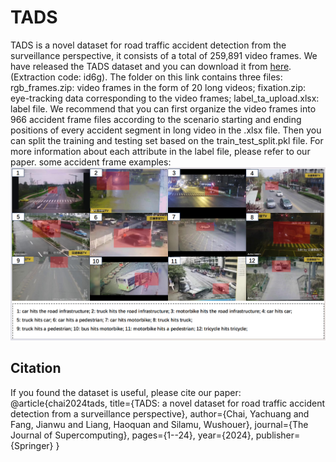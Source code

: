 # TADS
TADS is a novel dataset for road traffic accident detection from the surveillance perspective, it consists of a total of 259,891 video frames.
We have released the TADS dataset and you can download it from [here](https://pan.baidu.com/s/1rHJZeWSScDArCAW_bCPSMA?pwd=id6g). (Extraction code: id6g).
The folder on this link contains three files: 
rgb_frames.zip: video frames in the form of 20 long videos; 
fixation.zip: eye-tracking data corresponding to the video frames;
label_ta_upload.xlsx: label file.
We recommend that you can first organize the video frames into 966 accident frame files according to the scenario starting and ending positions of every accident segment in long video in the .xlsx file. Then you can split the training and testing set based on the train_test_split.pkl file. For more information about each attribute in the label file, please refer to our paper.
some accident frame examples:
![Image example](https://github.com/cyc-gh/TADS/blob/main/img-folder/snapshots_accidents.PNG)
## Citation
If you found the dataset is useful, please cite our paper:
@article{chai2024tads,
  title={TADS: a novel dataset for road traffic accident detection from a surveillance perspective},
  author={Chai, Yachuang and Fang, Jianwu and Liang, Haoquan and Silamu, Wushouer},
  journal={The Journal of Supercomputing},
  pages={1--24},
  year={2024},
  publisher={Springer}
}

